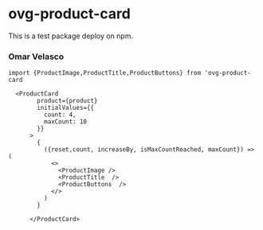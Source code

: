 # ovg-product-card

This is a test package deploy on npm.

### Omar Velasco
```
import {ProductImage,ProductTitle,ProductButtons} from 'ovg-product-card
```
```
  <ProductCard
        product={product}
        initialValues={{
          count: 4,
          maxCount: 10
        }}
      >
        {
          ({reset,count, increaseBy, isMaxCountReached, maxCount}) => (
            <>
              <ProductImage />
              <ProductTitle  />
              <ProductButtons  />
            </>
          )
        }
        
      </ProductCard>
```